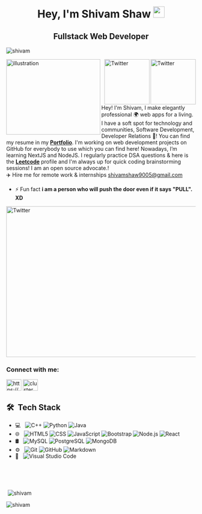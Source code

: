

<h1 align="center">Hey, I'm Shivam Shaw <img src="https://raw.githubusercontent.com/aemmadi/aemmadi/master/wave.gif" width="30px"></h1> 
<h2 align="center">Fullstack Web Developer</h2>

<p align="left"> <img src="https://komarev.com/ghpvc/?username=shivamshaw07&label=Profile%20views&color=0e75b6&style=flat" alt="shivam" /> </p>
<!-- 
<p align="center"> <a href="https://github.com/ryo-ma/github-profile-trophy"><img src="https://github-profile-trophy.vercel.app/?username=shivamshaw07&theme=dracula" alt="shivamshaw" /></a> </p>
 -->
 
<img src="https://user-images.githubusercontent.com/71402528/126039381-d678d754-b37f-4ee6-a6c8-102444575094.png" height="200px" width="250px" alt="illustration" align="left">

 
<a href="https://twitter.com/shivamshaw007" target="_blank"><img src="https://cdn2.iconfinder.com/data/icons/social-media-2199/64/social_media_isometric_6-twitter-512.png" height="120px" width="120px" alt="Twitter" align="right"></a><a href="https://www.linkedin.com/in/shivam-shaw/" target="_blank"><img src="https://cdn2.iconfinder.com/data/icons/social-media-2199/64/social_media_isometric_14-linkedin-512.png" height="120px" width="120px" alt="Twitter" align="right"></a>
Hey! I'm Shivam, I make elegantly professional 🌍 web apps for a living. I have a soft spot for technology and communities, Software Development, Developer Relations 💖! You can find my resume in my [**Portfolio**](https://shivam-eng.vercel.app/). I'm working on web development projects on GitHub for everybody to use which you can find here!  Nowadays, I’m learning NextJS and  NodeJS. I regularly practice DSA questions & here is the  [**Leetcode**](https://leetcode.com/shivamshaw07/) profile and I'm always up for quick coding brainstorming sessions! I am an open source advocate.! <br>
✈️ Hire me for remote work & internships [shivamshaw9005@gmail.com](mailto:shivamshaw9005@gmail.com)

- ⚡ Fun fact **i am a person who will push the door even if it says "PULL". XD**

<!-- ## Experience
Application Developer Intern,IEM -IEDC, Funded by DST, Govt. of India Kolkata <br>
<br>
Open-Souce Contributer at GirlScript Foundation.
1st Year, 1st Sem SGPA: 9.55 -->

<img src="https://user-images.githubusercontent.com/71402528/106022694-225cfd80-60ec-11eb-9d3d-78cf6bf8d2ef.gif" height="400px" width="750px" alt="Twitter" align="center">

<h3 align="left">Connect with me:</h3>
<p align="left">
<a href="https://linkedin.com/in/shivam-shaw/" target="blank"><img align="center" src="https://cdn.jsdelivr.net/npm/simple-icons@3.0.1/icons/linkedin.svg" alt="https://www.linkedin.com/in/shivam-shaw/" height="30" width="40" /></a>
<a href="https://instagram.com/_shivam.js" target="blank"><img align="center" src="https://cdn.jsdelivr.net/npm/simple-icons@3.0.1/icons/instagram.svg" alt="cluster_of_seven_stars" height="30" width="40" /></a>
</p>

<!-- <h3 align="left">Languages and Tools:</h3>
<p align="left"> <a href="https://developer.android.com" target="_blank"> <img src="https://raw.githubusercontent.com/devicons/devicon/master/icons/android/android-original-wordmark.svg" alt="android" width="40" height="40"/> </a> <a href="https://www.cprogramming.com/" target="_blank"> <img src="https://raw.githubusercontent.com/devicons/devicon/master/icons/c/c-original.svg" alt="c" width="40" height="40"/> </a> <a href="https://www.w3schools.com/cpp/" target="_blank"> <img src="https://raw.githubusercontent.com/devicons/devicon/master/icons/cplusplus/cplusplus-original.svg" alt="cplusplus" width="40" height="40"/> </a> <a href="https://www.w3schools.com/css/" target="_blank"> <img src="https://raw.githubusercontent.com/devicons/devicon/master/icons/css3/css3-original-wordmark.svg" alt="css3" width="40" height="40"/> </a> <a href="https://flutter.dev" target="_blank"> <img src="https://www.vectorlogo.zone/logos/flutterio/flutterio-icon.svg" alt="flutter" width="40" height="40"/> </a> <a href="https://cloud.google.com" target="_blank"> <img src="https://www.vectorlogo.zone/logos/google_cloud/google_cloud-icon.svg" alt="gcp" width="40" height="40"/> </a> <a href="https://git-scm.com/" target="_blank"> <img src="https://www.vectorlogo.zone/logos/git-scm/git-scm-icon.svg" alt="git" width="40" height="40"/> </a> <a href="https://graphql.org" target="_blank"> <img src="https://www.vectorlogo.zone/logos/graphql/graphql-icon.svg" alt="graphql" width="40" height="40"/> </a> <a href="https://www.w3.org/html/" target="_blank"> <img src="https://raw.githubusercontent.com/devicons/devicon/master/icons/html5/html5-original-wordmark.svg" alt="html5" width="40" height="40"/> </a> <a href="https://www.java.com" target="_blank"> <img src="https://raw.githubusercontent.com/devicons/devicon/master/icons/java/java-original.svg" alt="java" width="40" height="40"/> </a> <a href="https://developer.mozilla.org/en-US/docs/Web/JavaScript" target="_blank"> <img src="https://raw.githubusercontent.com/devicons/devicon/master/icons/javascript/javascript-original.svg" alt="javascript" width="40" height="40"/> </a> <a href="https://kubernetes.io" target="_blank"> <img src="https://www.vectorlogo.zone/logos/kubernetes/kubernetes-icon.svg" alt="kubernetes" width="40" height="40"/> </a> <a href="https://nodejs.org" target="_blank"> <img src="https://raw.githubusercontent.com/devicons/devicon/master/icons/nodejs/nodejs-original-wordmark.svg" alt="nodejs" width="40" height="40"/> </a> <a href="https://reactjs.org/" target="_blank"> <img src="https://raw.githubusercontent.com/devicons/devicon/master/icons/react/react-original-wordmark.svg" alt="react" width="40" height="40"/> </a> <a href="https://www.tensorflow.org" target="_blank"> <img src="https://www.vectorlogo.zone/logos/tensorflow/tensorflow-icon.svg" alt="tensorflow" width="40" height="40"/> </a> </p> -->
## 🛠 &nbsp;Tech Stack

- 💻 &nbsp;
  ![C++](https://img.shields.io/badge/-C++-333333?style=flat&logo=C%2B%2B&logoColor=00599C)
  ![Python](https://img.shields.io/badge/-Python-333333?style=flat&logo=python)
  ![Java](https://img.shields.io/badge/-Java-333333?style=flat&logo=Java&logoColor=007396)
- 🌐 &nbsp;
  ![HTML5](https://img.shields.io/badge/-HTML5-333333?style=flat&logo=HTML5)
  ![CSS](https://img.shields.io/badge/-CSS-333333?style=flat&logo=CSS3&logoColor=1572B6)
  ![JavaScript](https://img.shields.io/badge/-JavaScript-333333?style=flat&logo=javascript)
  ![Bootstrap](https://img.shields.io/badge/-Bootstrap-333333?style=flat&logo=bootstrap&logoColor=563D7C)
  ![Node.js](https://img.shields.io/badge/-Node.js-333333?style=flat&logo=node.js)
  ![React](https://img.shields.io/badge/-React-333333?style=flat&logo=react)
- 🛢 &nbsp;
  ![MySQL](https://img.shields.io/badge/-MySQL-333333?style=flat&logo=mysql)
  ![PostgreSQL](https://img.shields.io/badge/-PostgreSQL-333333?style=flat&logo=postgresql)
  ![MongoDB](https://img.shields.io/badge/-MongoDb-333333?style=flat&logo=mongodb)
- ⚙️ &nbsp;
  ![Git](https://img.shields.io/badge/-Git-333333?style=flat&logo=git)
  ![GitHub](https://img.shields.io/badge/-GitHub-333333?style=flat&logo=github)
  ![Markdown](https://img.shields.io/badge/-Markdown-333333?style=flat&logo=markdown)
- 🔧 &nbsp;
  ![Visual Studio Code](https://img.shields.io/badge/-Visual%20Studio%20Code-333333?style=flat&logo=visual-studio-code&logoColor=007ACC)


<br><br><br>
<!-- <p><img align="center" src="https://github-readme-stats.vercel.app/api/top-langs?username=archishmansengupta&show_icons=true&locale=en&layout=compact" height="195" width="495" alt="archishmansengupta" /></p> -->

<p>&nbsp;<img align="center" src="https://github-readme-stats.vercel.app/api?username=shivamshaw07&show_icons=true&locale=en" alt="shivam" /></p>

<p><img align="center" src="https://github-readme-streak-stats.herokuapp.com/?user=shivamshaw07&" alt="shivam" /></p>
